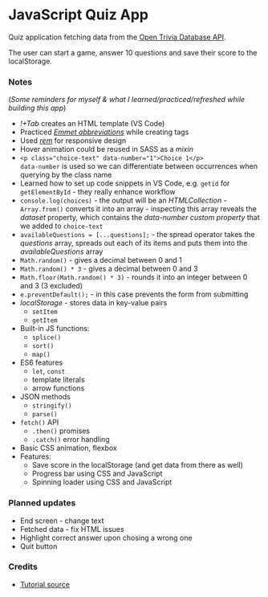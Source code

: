 # JavaScript Quiz App

Quiz application fetching data from the [Open Trivia Database API](https://opentdb.com/). 

The user can start a game, answer 10 questions and save their score to the localStorage.

### Notes
(<em>Some reminders for myself & what I learned/practiced/refreshed while building this app</em>)
- <em>!+Tab</em> creates an HTML template (VS Code)
- Practiced <em>[Emmet abbreviations](https://docs.emmet.io/)</em> while creating tags
- Used <em>[rem](https://css-tricks.com/rem-global-em-local/)</em> for responsive design
- Hover animation could be reused in SASS as a <em>mixin</em>
- `<p class="choice-text" data-number="1">Choice 1</p>` <br>
    `data-number` is used so we can differentiate between occurrences when querying by the class name
- Learned how to set up code snippets in VS Code, e.g. `getid` for `getElementById` - they really enhance workflow
- `console.log(choices)` - the output will be an <em>HTMLCollection</em> - `Array.from()` converts it into an array - inspecting this array reveals the <em>dataset</em> property, which contains the <em>data-number custom property</em> that we added to `choice-text`
- `availableQuestions = [...questions];` - the spread operator takes the <em>questions</em> array, spreads out each of its items and puts them into the <em>availableQuestions</em> array
- `Math.random()` - gives a decimal between 0 and 1
- `Math.random() * 3` - gives a decimal between 0 and 3
- `Math.floor(Math.random() * 3)` - rounds it into an integer between 0 and 3 (3 excluded)
- `e.preventDefault();` - in this case prevents the form from submitting
- <em>localStorage</em> - stores data in key-value pairs
    - `setItem`
    - `getItem`
- Built-in JS functions:
    - `splice()`
    - `sort()`
    - `map()`
- ES6 features
    - `let`, `const`
    - template literals
    - arrow functions
- JSON methods
    - `stringify()`
    - `parse()`
- `fetch()` API
    - `.then()` promises
    - `.catch()` error handling
- Basic CSS animation, flexbox
- Features:
    - Save score in the localStorage (and get data from there as well)
    - Progress bar using CSS and JavaScript
    - Spinning loader using CSS and JavaScript

### Planned updates
- End screen - change text
- Fetched data - fix HTML issues
- Highlight correct answer upon chosing a wrong one
- Quit button

### Credits
- [Tutorial source](https://www.udemy.com/course/build-a-quiz-app-with-html-css-and-javascript/)
